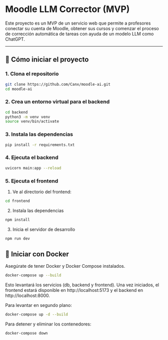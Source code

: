 # Moodle LLM Corrector (MVP)

Este proyecto es un MVP de un servicio web que permite a profesores conectar su cuenta de Moodle, obtener sus cursos y comenzar el proceso de corrección automática de tareas con ayuda de un modelo LLM como ChatGPT.

---

## 🚀 Cómo iniciar el proyecto

### 1. Clona el repositorio

```bash
git clone https://github.com/Canx/moodle-ai.git
cd moodle-ai
```

### 2. Crea un entorno virtual para el backend

```bash
cd backend
python3 -m venv venv
source venv/bin/activate
```

### 3. Instala las dependencias

```bash
pip install -r requirements.txt
```

### 4. Ejecuta el backend

```bash
uvicorn main:app --reload
```

### 5. Ejecuta el frontend

1. Ve al directorio del frontend:
```bash
cd frontend
```

2. Instala las dependencias
```bash
npm install
```

3. Inicia el servidor de desarrollo
```bash
npm run dev
```

## 🐳 Iniciar con Docker

Asegúrate de tener Docker y Docker Compose instalados.

```bash
docker-compose up --build
```

Esto levantará los servicios (db, backend y frontend). Una vez iniciados, el frontend estará disponible en http://localhost:5173 y el backend en http://localhost:8000.

Para levantar en segundo plano:

```bash
docker-compose up -d --build
```

Para detener y eliminar los contenedores:

```bash
docker-compose down
